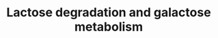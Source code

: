 ---
annotations:
- id: PW:0000042
  parent: classic metabolic pathway
  type: Pathway Ontology
  value: galactose metabolic pathway
- id: PW:0001364
  parent: classic metabolic pathway
  type: Pathway Ontology
  value: lactose degradation pathway
authors:
- J.Heckman
- MaintBot
- Ddigles
- Egonw
- Khanspers
- DeSl
- Marvin M2
- Eweitz
description: Based on http://pathway.yeastgenome.org/biocyc/
last-edited: 2021-05-07
organisms:
- Saccharomyces cerevisiae
redirect_from:
- /index.php/Pathway:WP546
- /instance/WP546
- /instance/WP546_r116499
revision: r116499
schema-jsonld:
- '@context': https://schema.org/
  '@id': https://wikipathways.github.io/pathways/WP546.html
  '@type': Dataset
  creator:
    '@type': Organization
    name: WikiPathways
  description: Based on http://pathway.yeastgenome.org/biocyc/
  keywords:
  - ADP
  - ATP
  - Alpha-D-Galactose-1-Phosphate
  - GAL1
  - GAL10
  - GAL7
  - H2O
  - PGM1
  - PGM2
  - UDP-D-glucose
  - UDP-galactose
  - alpha-D-Galactose
  - beta-D-Glucose
  - glucose-1-phosphate (closed form)
  - glucose-6-phosphate
  - lactose
  license: CC0
  name: Lactose degradation and galactose metabolism
seo: CreativeWork
title: Lactose degradation and galactose metabolism
wpid: WP546
---